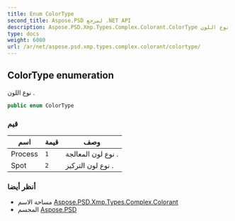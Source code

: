 ```yaml
---
title: Enum ColorType
second_title: Aspose.PSD لمرجع .NET API
description: Aspose.PSD.Xmp.Types.Complex.Colorant.ColorType تعداد. نوع اللون .
type: docs
weight: 6000
url: /ar/net/aspose.psd.xmp.types.complex.colorant/colortype/
---
```

## ColorType enumeration

نوع اللون .

```csharp
public enum ColorType
```

### قيم

| اسم | قيمة | وصف |
| --- | --- | --- |
| Process | `1` | نوع لون المعالجة . |
| Spot | `2` | نوع لون التركيز . |

### أنظر أيضا

* مساحة الاسم [Aspose.PSD.Xmp.Types.Complex.Colorant](../../aspose.psd.xmp.types.complex.colorant/)
* المجسم [Aspose.PSD](../../)


